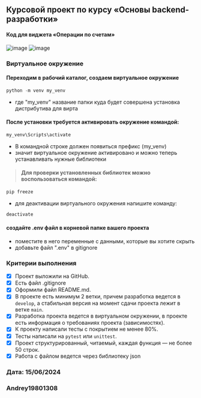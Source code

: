## Курсовой проект по курсу «Основы backend-разработки»
#### Код для виджета «Операции по счетам»
![image](https://github.com/AndreyAndrey1980/KW_3/assets/167214969/fb901e17-4a55-46a1-b4ac-de7f1ddda6e1)
![image](https://github.com/AndreyAndrey1980/KW_3/assets/167214969/67fe58a3-3505-493c-8aba-d7611f34c329)

### Виртуальное окружение
#### Переходим в рабочий каталог, создаем виртуальное окружение
````python
python -m venv my_venv 
````
 - где "my_venv" название папки куда будет совершена установка дистрибутива для вирта
#### После установки требуется активировать окружение командой:
 
```python
my_venv\Scripts\activate
```

- В командной строке должен появиться префикс (my_venv)
- значит виртуальное окружение активировано и можно теперь устанавливать нужные библиотеки

>#### Для проверки установленных библиотек можно воспользоваться командой:
```python
pip freeze
```

- для деактивации виртуального окружения напишите команду:
```python
deactivate
```

#### создайте .env файл в корневой папке вашего проекта
* поместите в него переменные с данными, которые вы хотите скрыть
* добавьте файл ".env" в gitignore

### Критерии выполнения

- [x]  Проект выложили на GitHub.
- [x]  Есть файл .gitignore
- [x]  Оформили файл README.md.
- [x]  В проекте есть минимум 2 ветки, причем разработка ведется в `develop`, а стабильная версия на момент сдачи проекта лежит в ветке `main`.
- [x]  Разработка проекта ведется в виртуальном окружении, в проекте есть информация о требованиях проекта (зависимостях).
- [x]  К проекту написали тесты с покрытием не менее 80%.
- [x]  Тесты написали на `pytest` или `unittest`.
- [x]  Проект структурированный, читаемый, каждая функция — не более 50 строк.
- [x]  Работа с файлом ведется через библиотеку json

### Дата: 15/06/2024
### Andrey19801308
